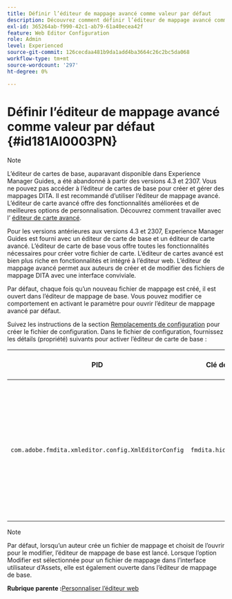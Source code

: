 ```yaml
---
title: Définir l’éditeur de mappage avancé comme valeur par défaut
description: Découvrez comment définir l’éditeur de mappage avancé comme valeur par défaut
exl-id: 365264ab-f990-42c1-ab79-61a40ecea42f
feature: Web Editor Configuration
role: Admin
level: Experienced
source-git-commit: 126cecdaa481b9da1add4ba3664c26c2bc5da068
workflow-type: tm+mt
source-wordcount: '297'
ht-degree: 0%

---
```


# Définir l’éditeur de mappage avancé comme valeur par défaut {#id181AI0003PN}

>[!NOTE]
>
> L’éditeur de cartes de base, auparavant disponible dans Experience Manager Guides, a été abandonné à partir des versions 4.3 et 2307. Vous ne pouvez pas accéder à l’éditeur de cartes de base pour créer et gérer des mappages DITA.
>Il est recommandé d’utiliser l’éditeur de mappage avancé. L’éditeur de carte avancé offre des fonctionnalités améliorées et de meilleures options de personnalisation. Découvrez comment travailler avec l’ [éditeur de carte avancé](../user-guide/map-editor-advanced-map-editor.md).

Pour les versions antérieures aux versions 4.3 et 2307, Experience Manager Guides est fourni avec un éditeur de carte de base et un éditeur de carte avancé. L’éditeur de carte de base vous offre toutes les fonctionnalités nécessaires pour créer votre fichier de carte. L’éditeur de cartes avancé est bien plus riche en fonctionnalités et intégré à l’éditeur web. L’éditeur de mappage avancé permet aux auteurs de créer et de modifier des fichiers de mappage DITA avec une interface conviviale.

Par défaut, chaque fois qu’un nouveau fichier de mappage est créé, il est ouvert dans l’éditeur de mappage de base. Vous pouvez modifier ce comportement en activant le paramètre pour ouvrir l’éditeur de mappage avancé par défaut.

Suivez les instructions de la section [Remplacements de configuration](download-install-additional-config-override.md#) pour créer le fichier de configuration. Dans le fichier de configuration, fournissez les détails \(propriété\) suivants pour activer l’éditeur de carte de base :

| PID | Clé de propriété | Valeur de la propriété |
|---|------------|--------------|
| `com.adobe.fmdita.xmleditor.config.XmlEditorConfig` | ``fmdita.hide.oldmapeditor`` | Booléen \(true/false\). Si vous souhaitez utiliser l’éditeur de mappage avancé par défaut, définissez cette propriété sur true.<br> **Valeur par défaut** : false |

>[!NOTE]
>
> Par défaut, lorsqu’un auteur crée un fichier de mappage et choisit de l’ouvrir pour le modifier, l’éditeur de mappage de base est lancé. Lorsque l’option Modifier est sélectionnée pour un fichier de mappage dans l’interface utilisateur d’Assets, elle est également ouverte dans l’éditeur de mappage de base.

**Rubrique parente :**&#x200B;[ Personnaliser l’éditeur web](conf-web-editor.md)

